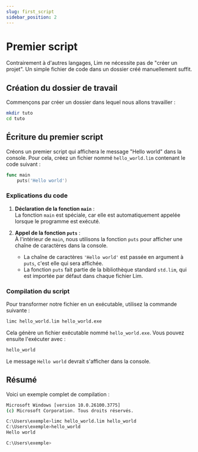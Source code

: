 ```yaml
---
slug: first_script
sidebar_position: 2
---
```


# Premier script

Contrairement à d'autres langages, Lim ne nécessite pas de "créer un projet". Un simple fichier de code dans un dossier créé manuellement suffit.

## Création du dossier de travail

Commençons par créer un dossier dans lequel nous allons travailler :
```sh
mkdir tuto
cd tuto
```

## Écriture du premier script

Créons un premier script qui affichera le message "Hello world" dans la console. Pour cela, créez un fichier nommé `hello_world.lim` contenant le code suivant :
```go
func main
    puts('Hello world')
```

### Explications du code

1. **Déclaration de la fonction `main`** :  
   La fonction `main` est spéciale, car elle est automatiquement appelée lorsque le programme est exécuté.

2. **Appel de la fonction `puts`** :  
   À l'intérieur de `main`, nous utilisons la fonction `puts` pour afficher une chaîne de caractères dans la console.  
   - La chaîne de caractères `'Hello world'` est passée en argument à `puts`, c'est elle qui sera affichée.
   - La fonction `puts` fait partie de la bibliothèque standard `std.lim`, qui est importée par défaut dans chaque fichier Lim.

### Compilation du script

Pour transformer notre fichier en un exécutable, utilisez la commande suivante :
```sh
limc hello_world.lim hello_world.exe
```

Cela génère un fichier exécutable nommé `hello_world.exe`. Vous pouvez ensuite l'exécuter avec :
```sh
hello_world
```

Le message `Hello world` devrait s'afficher dans la console.

## Résumé

Voici un exemple complet de compilation :
```sh
Microsoft Windows [version 10.0.26100.3775]
(c) Microsoft Corporation. Tous droits réservés.

C:\Users\exemple>limc hello_world.lim hello_world
C:\Users\exemple>hello_world
Hello world

C:\Users\exemple>
```